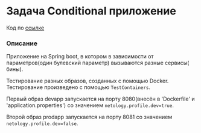 # Задача Conditional приложение

Код
по [ссылке](https://github.com/A-Sakhmina/netology_jclo_spring_boot_conditional/tree/master/src/main/java/ru/netology/sakhmina/springbootapplication)

### Описание

Приложение на Spring boot, в котором в зависимости от параметров(один булевский параметр) вызываются разные сервисы(
бины).

Тестирование разных образов, созданных с помощью Docker. Тестирование произведено с помощью `TestContainers`.

Первый образ devapp запускается на порту 8080(внесён в 'Dockerfile' и 'application.properties')
со значением `netology.profile.dev=true`.

Второй образ prodapp запускается на порту 8081 со значением `netology.profile.dev=false`.


